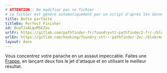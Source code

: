 ```yaml
---
# ATTENTION : Ne modifiez pas ce fichier
# Ce fichier est généré automatiquement par un script d'après les données du module Foundry VTT officiel et de sa traduction
title: Botte parfaite
titleEn: Perfect Finisher
id: BuaTJxALqxM5EZav
urlFr: https://gitlab.com/pathfinder-fr/foundryvtt-pathfinder2-fr/-/blob/master/data/feats/BuaTJxALqxM5EZav.htm
urlEn: https://gitlab.com/hooking/foundry-vtt---pathfinder-2e/-/blob/master/packs/data/feats.db/perfect-finisher.json
layout: dons
---
```

Vous concentrez votre panache en un assaut impeccable. Faites une [Frappe](../actions/frapper.md), en lançant deux fois le jet d'attaque et en utilisant le meilleur résultat.
